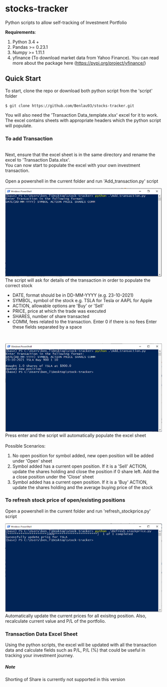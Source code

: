 # stocks-tracker
Python scripts to allow self-tracking of Investment Portfolio

<strong>Requirements</strong>:
1. Python 3.4 +
2. Pandas >= 0.23.1
3. Numpy >= 1.11.1
4. yfinance (To download market data from Yahoo Finance). You can read more about the package here (https://pypi.org/project/yfinance/)

## Quick Start
To start, clone the repo or download both python script from the 'script' folder

~~~
$ git clone https://github.com/Benlau93/stocks-tracker.git
~~~

You will also need the 'Transaction Data_template.xlsx' excel for it to work. The excel contains sheets with appropriate headers which the python script will populate.

### To add Transaction
<br>
Next, ensure that the excel sheet is in the same directory and rename the excel to 'Transaction Data.xlsx'. <br>
You can now start to populate the excel with your own investment transaction.
<br>
<br>
Open a powershell in the current folder and run 'Add_transaction.py' script
<br>

![command prompt](https://github.com/Benlau93/stocks-tracker/blob/main/img/quickstart_1.PNG?raw=true "Title")
<br>
The script will ask for details of the transaction in order to populate the correct stock
- DATE, format should be in DD-MM-YYYY (e.g. 23-10-2021)
- SYMBOL, symbol of the stock e.g. TSLA for Tesla or AAPL for Apple
- ACTION, allowable options are 'Buy' or 'Sell'
- PRICE, price at which the trade was executed
- SHARES, number of share transacted
- COMM, fees related to the transaction. Enter 0 if there is no fees
Enter these fields separated by a space
<br>

![command prompt2](https://github.com/Benlau93/stocks-tracker/blob/main/img/quickstart_2.PNG?raw=true "Title")
<br>
Press enter and the script will automatically populate the excel sheet <br>
<br>
Possible Scenarios:
1. No open position for symbol added, new open position will be added under 'Open' sheet
2. Symbol added has a current open position. If it is a 'Sell' ACTION, update the shares holding and close the position if 0 share left. Add the a close position under the 'Close' sheet
3. Symbol added has a current open position. If it is a 'Buy' ACTION, update the shares holding and the average buying price of the stock 

### To refresh stock price of open/existing positions
Open a powershell in the current folder and run 'refresh_stockprice.py' script
<br>

![command prompt3](https://github.com/Benlau93/stocks-tracker/blob/main/img/quickstart_3.PNG?raw=true "Title")
<br>
Automatically update the current prices for all exisitng position. Also, recalculate current value and P/L of the portfolio.

### Transaction Data Excel Sheet
Using the python scripts, the excel will be updated with all the transaction data and calculate fields such as P/L, P/L (%) that could be useful in tracking your investment journey.

##### Note
Shorting of Share is currently not supported in this version
